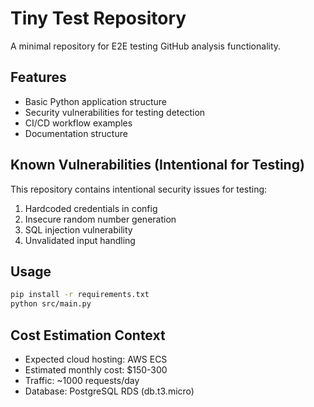 # Tiny Test Repository

A minimal repository for E2E testing GitHub analysis functionality.

## Features

- Basic Python application structure
- Security vulnerabilities for testing detection
- CI/CD workflow examples
- Documentation structure

## Known Vulnerabilities (Intentional for Testing)

This repository contains intentional security issues for testing:

1. Hardcoded credentials in config
2. Insecure random number generation  
3. SQL injection vulnerability
4. Unvalidated input handling

## Usage

```bash
pip install -r requirements.txt
python src/main.py
```

## Cost Estimation Context

- Expected cloud hosting: AWS ECS
- Estimated monthly cost: $150-300
- Traffic: ~1000 requests/day
- Database: PostgreSQL RDS (db.t3.micro)